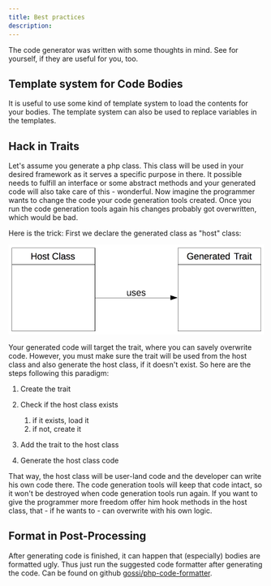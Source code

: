 ```yaml
---
title: Best practices
description: 
---
```


The code generator was written with some thoughts in mind. See for yourself, if they are useful for you, too.

## Template system for Code Bodies

It is useful to use some kind of template system to load the contents for your bodies. The template system can also be used to replace variables in the templates.

## Hack in Traits

Let's assume you generate a php class. This class will be used in your desired framework as it serves a specific purpose in there. It possible needs to fulfill an interface or some abstract methods and your generated code will also take care of this - wonderful. Now imagine the programmer wants to change the code your code generation tools created. Once you run the code generation tools again his changes probably got overwritten, which would be bad.

Here is the trick: First we declare the generated class as "host" class:

![image](images/hack-in-trait.png)

Your generated code will target the trait, where you can savely overwrite code. However, you must make sure the trait will be used from the host class and also generate the host class, if it doesn't exist. So here are the steps following this paradigm:

1.  Create the trait
2.  Check if the host class exists
    1.  if it exists, load it
    2.  if not, create it

3.  Add the trait to the host class
4.  Generate the host class code

That way, the host class will be user-land code and the developer can write his own code there. The code generation tools will keep that code intact, so it won't be destroyed when code generation tools run again. If you want to give the programmer more freedom offer him hook methods in the host class, that - if he wants to - can overwrite with his own logic.

## Format in Post-Processing

After generating code is finished, it can happen that (especially) bodies are formatted ugly. Thus just run the suggested code formatter after generating the code. Can be found on github [gossi/php-code-formatter](https://github.com/gossi/php-code-formatter).

